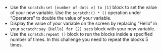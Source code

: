 - Use the `scratch:set [number of dots v] to [1]` block to set the value of your new variable. Use the `scratch:() * ()` operation under “Operators” to double the value of your variable.
- Display the value of your variable on the screen by replacing “Hello” in your `scratch:say [Hello] for (2) secs` block with your new variable.
- Use the `scratch:repeat ()` block to run the blocks inside a specified number of times. In this challenge you need to repeat the blocks 5 times.
